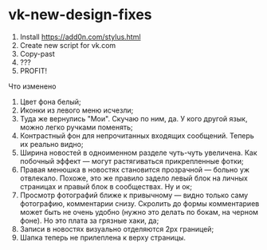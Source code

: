 # vk-new-design-fixes
1. Install https://add0n.com/stylus.html
2. Create new script for vk.com
3. Copy-past
4. ???
5. PROFIT!


Что изменено

1. Цвет фона белый;
2. Иконки из левого меню исчезли;
3. Туда же вернулись "Мои". Скучаю по ним, да. У кого другой язык, можно легко ручками поменять;
4. Контрастный фон для непрочитанных входящих сообщений. Теперь их реально видно;
5. Ширина новостей в одноименном разделе чуть-чуть увеличена. Как побочный эффект — могут растягиваться прикрепленные фотки;
6. Правая менюшка в новостях становится прозрачной — больно уж отвлекало. Похоже, это же правило задело левый блок на личных страницах и правый блок в сообществах. Ну и ок;
7. Просмотр фотографий ближе к привычному — видно только саму фотографию, комментарии снизу. Скролить до формы комментариев может быть не очень удобно (нужно это делать по бокам, на черном фоне). Но это плата за грязные хаки, да;
8. Записи в новостях визуально отделяются 2px границей;
9. Шапка теперь не прилеплена к верху страницы.
